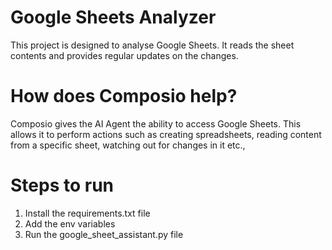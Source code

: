 # Google Sheets Analyzer

This project is designed to analyse Google Sheets. It reads the sheet contents and provides regular updates on the changes. 

# How does Composio help?

Composio gives the AI Agent the ability to access Google Sheets. This allows it to perform actions such as creating spreadsheets, reading content from a specific sheet, watching out for changes in it etc., 

# Steps to run 

1. Install the requirements.txt file
2. Add the env variables
3. Run the google_sheet_assistant.py file